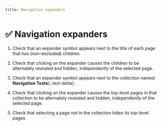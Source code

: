 ```yaml
---
title: Navigation expanders
---
```


# ✅ Navigation expanders

1.  Check that an expander symbol appears next to the title of each page
    that has (non-excluded) children.

1.  Check that clicking on the expander causes the children to be alternately revealed and hidden,
    independently of the selected page.
  
1.  Check that an expander symbol appears next to the collection named **Navigation Tests**{:.text-delta}.

1.  Check that clicking on the expander causes the top-level pages in that collection
    to be alternately revealed and hidden,
    independently of the selected page.

1.  Check that selecting a page not in the collection hides its top-level pages.
